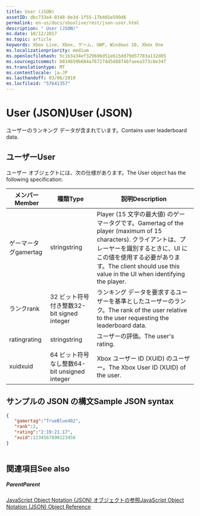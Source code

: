 ```yaml
---
title: User (JSON)
assetID: dbc733e4-0348-0e3d-1f55-17b465e599d6
permalink: en-us/docs/xboxlive/rest/json-user.html
description: " User (JSON)"
ms.date: 10/12/2017
ms.topic: article
keywords: Xbox Live, Xbox, ゲーム, UWP, Windows 10, Xbox One
ms.localizationpriority: medium
ms.openlocfilehash: 5c1b3a34ef329696d51e615dd79d57783a132d05
ms.sourcegitcommit: b034650b684a767274d5d88746faeea373c8e34f
ms.translationtype: MT
ms.contentlocale: ja-JP
ms.lasthandoff: 03/06/2019
ms.locfileid: "57641357"
---
```

# <a name="user-json"></a><span data-ttu-id="587ce-104">User (JSON)</span><span class="sxs-lookup"><span data-stu-id="587ce-104">User (JSON)</span></span>
<span data-ttu-id="587ce-105">ユーザーのランキング データが含まれています。</span><span class="sxs-lookup"><span data-stu-id="587ce-105">Contains user leaderboard data.</span></span> 
<a id="ID4EN"></a>

 
## <a name="user"></a><span data-ttu-id="587ce-106">ユーザー</span><span class="sxs-lookup"><span data-stu-id="587ce-106">User</span></span>
 
<span data-ttu-id="587ce-107">ユーザー オブジェクトには、次の仕様があります。</span><span class="sxs-lookup"><span data-stu-id="587ce-107">The User object has the following specification.</span></span>
 
| <span data-ttu-id="587ce-108">メンバー</span><span class="sxs-lookup"><span data-stu-id="587ce-108">Member</span></span>| <span data-ttu-id="587ce-109">種類</span><span class="sxs-lookup"><span data-stu-id="587ce-109">Type</span></span>| <span data-ttu-id="587ce-110">説明</span><span class="sxs-lookup"><span data-stu-id="587ce-110">Description</span></span>| 
| --- | --- | --- | 
| <span data-ttu-id="587ce-111">ゲーマータグ</span><span class="sxs-lookup"><span data-stu-id="587ce-111">gamertag</span></span>| <span data-ttu-id="587ce-112">string</span><span class="sxs-lookup"><span data-stu-id="587ce-112">string</span></span>| <span data-ttu-id="587ce-113">Player (15 文字の最大値) のゲーマータグです。</span><span class="sxs-lookup"><span data-stu-id="587ce-113">Gamertag of the player (maximum of 15 characters).</span></span> <span data-ttu-id="587ce-114">クライアントは、プレーヤーを識別するときに、UI にこの値を使用する必要があります。</span><span class="sxs-lookup"><span data-stu-id="587ce-114">The client should use this value in the UI when identifying the player.</span></span>| 
| <span data-ttu-id="587ce-115">ランク</span><span class="sxs-lookup"><span data-stu-id="587ce-115">rank</span></span>| <span data-ttu-id="587ce-116">32 ビット符号付き整数</span><span class="sxs-lookup"><span data-stu-id="587ce-116">32-bit signed integer</span></span>| <span data-ttu-id="587ce-117">ランキング データを要求するユーザーを基準としたユーザーのランク。</span><span class="sxs-lookup"><span data-stu-id="587ce-117">The rank of the user relative to the user requesting the leaderboard data.</span></span>| 
| <span data-ttu-id="587ce-118">rating</span><span class="sxs-lookup"><span data-stu-id="587ce-118">rating</span></span>| <span data-ttu-id="587ce-119">string</span><span class="sxs-lookup"><span data-stu-id="587ce-119">string</span></span>| <span data-ttu-id="587ce-120">ユーザーの評価。</span><span class="sxs-lookup"><span data-stu-id="587ce-120">The user's rating.</span></span>| 
| <span data-ttu-id="587ce-121">xuid</span><span class="sxs-lookup"><span data-stu-id="587ce-121">xuid</span></span>| <span data-ttu-id="587ce-122">64 ビット符号なし整数</span><span class="sxs-lookup"><span data-stu-id="587ce-122">64-bit unsigned integer</span></span>| <span data-ttu-id="587ce-123">Xbox ユーザー ID (XUID) のユーザー。</span><span class="sxs-lookup"><span data-stu-id="587ce-123">The Xbox User ID (XUID) of the user.</span></span>| 
  
<a id="ID4EMC"></a>

 
## <a name="sample-json-syntax"></a><span data-ttu-id="587ce-124">サンプルの JSON の構文</span><span class="sxs-lookup"><span data-stu-id="587ce-124">Sample JSON syntax</span></span>
 

```json
{ 
   "gamertag":"TrueBlue402",
   "rank":2,
   "rating":"2:19:21.17",
   "xuid":1234567890123456 
}
    
```

  
<a id="ID4EVC"></a>

 
## <a name="see-also"></a><span data-ttu-id="587ce-125">関連項目</span><span class="sxs-lookup"><span data-stu-id="587ce-125">See also</span></span>
 
<a id="ID4EXC"></a>

 
##### <a name="parent"></a><span data-ttu-id="587ce-126">Parent</span><span class="sxs-lookup"><span data-stu-id="587ce-126">Parent</span></span> 

[<span data-ttu-id="587ce-127">JavaScript Object Notation (JSON) オブジェクトの参照</span><span class="sxs-lookup"><span data-stu-id="587ce-127">JavaScript Object Notation (JSON) Object Reference</span></span>](atoc-xboxlivews-reference-json.md)

   